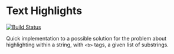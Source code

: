 # Text Highlights

[![Build Status](https://travis-ci.org/carturoch/text_highlight.svg?branch=master)](https://travis-ci.org/carturoch/text_highlight)

Quick implementation to a possible solution for the problem about highlighting within a string, with `<b>` tags, a given list of substrings.